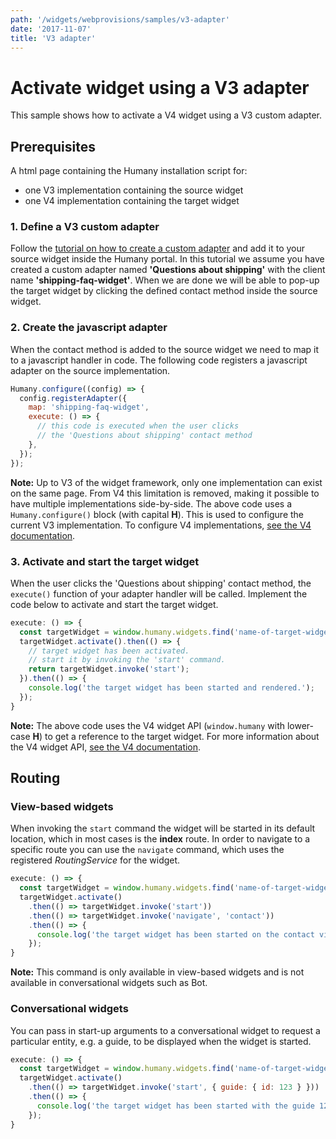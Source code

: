 ```yaml
---
path: '/widgets/webprovisions/samples/v3-adapter'
date: '2017-11-07'
title: 'V3 adapter'
---
```


# Activate widget using a V3 adapter
This sample shows how to activate a V4 widget using a V3 custom adapter.

## Prerequisites
A html page containing the Humany installation script for:
- one V3 implementation containing the source widget
- one V4 implementation containing the target widget

### 1. Define a V3 custom adapter
Follow the [tutorial on how to create a custom adapter](https://github.com/Humany/humany-docs/blob/master/widgets/adapters/custom-adapter.md) and add it  to your source widget inside the Humany portal. In this tutorial we assume you have created a custom adapter named **'Questions about shipping'** with the client name **'shipping-faq-widget'**. When we are done we will be able to pop-up the target widget by clicking the defined contact method inside the source widget.

### 2. Create the javascript adapter
When the contact method is added to the source widget we need to map it to a javascript handler in code. The following code registers a javascript adapter on the source implementation.

```js
Humany.configure((config) => {
  config.registerAdapter({
    map: 'shipping-faq-widget',
    execute: () => {
      // this code is executed when the user clicks
      // the 'Questions about shipping' contact method
    },
  });
});
```
**Note:** Up to V3 of the widget framework, only one implementation can exist on the same page. From V4 this limitation is removed, making it possible to have multiple implementations side-by-side. The above code uses a `Humany.configure()` block (with capital **H**). This is used to configure the current V3 implementation. To configure V4 implementations, [see the V4 documentation](https://github.com/Humany/humany-docs/tree/master/widgets/webprovisions).

### 3. Activate and start the target widget
When the user clicks the 'Questions about shipping' contact method, the `execute()` function of your adapter handler will be called. Implement the code below to activate and start the target widget.

```js
execute: () => {
  const targetWidget = window.humany.widgets.find('name-of-target-widget');
  targetWidget.activate().then(() => {
    // target widget has been activated.
    // start it by invoking the 'start' command.
    return targetWidget.invoke('start');
  }).then(() => {
    console.log('the target widget has been started and rendered.');
  });
}
```
**Note:** The above code uses the V4 widget API (`window.humany` with lower-case **H**) to get a reference to the target widget. For more information about the V4 widget API, [see the V4 documentation](https://github.com/Humany/humany-docs/tree/master/widgets/webprovisions).

## Routing

### View-based widgets
When invoking the `start` command the widget will be started in its default location, which in most cases is the **index** route. In order to navigate to a specific route you can use the `navigate` command, which uses the registered _RoutingService_ for the widget.
```js
execute: () => {
  const targetWidget = window.humany.widgets.find('name-of-target-widget');
  targetWidget.activate()
    .then(() => targetWidget.invoke('start'))
    .then(() => targetWidget.invoke('navigate', 'contact'))
    .then(() => {
      console.log('the target widget has been started on the contact view.');
    });
}
```
**Note:** This command is only available in view-based widgets and is not available in conversational widgets such as Bot.

### Conversational widgets
You can pass in start-up arguments to a conversational widget to request a particular entity, e.g. a guide, to be displayed when the widget is started. 
```js
execute: () => {
  const targetWidget = window.humany.widgets.find('name-of-target-widget');
  targetWidget.activate()
    .then(() => targetWidget.invoke('start', { guide: { id: 123 } }))
    .then(() => {
      console.log('the target widget has been started with the guide 123.');
    });
}
```
